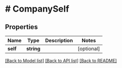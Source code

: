 # # CompanySelf

## Properties

Name | Type | Description | Notes
------------ | ------------- | ------------- | -------------
**self** | **string** |  | [optional]

[[Back to Model list]](../../README.md#models) [[Back to API list]](../../README.md#endpoints) [[Back to README]](../../README.md)
